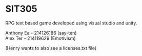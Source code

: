 # SIT305
RPG text based game developed using visual studio and unity.

Anthony Ea - 214126186 (say-ten)  
Alex Ter - 214119629 (Emotivism)  

(Henry wants to also see a licenses.txt file)
